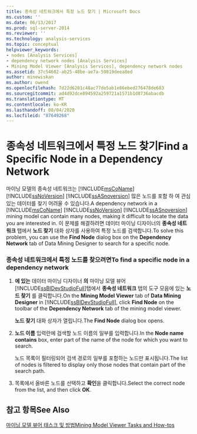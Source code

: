 ```yaml
---
title: 종속성 네트워크에서 특정 노드 찾기 | Microsoft Docs
ms.custom: ''
ms.date: 06/13/2017
ms.prod: sql-server-2014
ms.reviewer: ''
ms.technology: analysis-services
ms.topic: conceptual
helpviewer_keywords:
- nodes [Analysis Services]
- dependency network nodes [Analysis Services]
- Mining Model Viewer [Analysis Services], dependency network nodes
ms.assetid: 37c54602-ab25-48be-ae7a-59819deea8ed
author: minewiskan
ms.author: owend
ms.openlocfilehash: 7d22d6201c48ac77de5ab1e86ebed276478de683
ms.sourcegitcommit: ad4d92dce894592a259721a1571b1d8736abacdb
ms.translationtype: MT
ms.contentlocale: ko-KR
ms.lasthandoff: 08/04/2020
ms.locfileid: "87649268"
---
```

# <a name="find-a-specific-node-in-a-dependency-network"></a><span data-ttu-id="4a7cf-102">종속성 네트워크에서 특정 노드 찾기</span><span class="sxs-lookup"><span data-stu-id="4a7cf-102">Find a Specific Node in a Dependency Network</span></span>
  <span data-ttu-id="4a7cf-103">마이닝 모델의 종속성 네트워크는 [!INCLUDE[msCoName](../../includes/msconame-md.md)] [!INCLUDE[ssNoVersion](../../includes/ssnoversion-md.md)] [!INCLUDE[ssASnoversion](../../includes/ssasnoversion-md.md)] 많은 노드를 포함 하 여 관심 있는 데이터를 찾기 어려울 수 있습니다.</span><span class="sxs-lookup"><span data-stu-id="4a7cf-103">A dependency network in a [!INCLUDE[msCoName](../../includes/msconame-md.md)] [!INCLUDE[ssNoVersion](../../includes/ssnoversion-md.md)] [!INCLUDE[ssASnoversion](../../includes/ssasnoversion-md.md)] mining model can contain many nodes, making it difficult to locate the data you are interested in.</span></span> <span data-ttu-id="4a7cf-104">이 문제를 해결하려면 데이터 마이닝 디자이너의 **종속성 네트워크** 탭에서 **노드 찾기** 대화 상자를 사용하여 특정 노드를 검색합니다.</span><span class="sxs-lookup"><span data-stu-id="4a7cf-104">To solve this problem, you can use the **Find Node** dialog box on the **Dependency Network** tab of Data Mining Designer to search for a specific node.</span></span>  
  
### <a name="to-find-a-specific-node-in-a-dependency-network"></a><span data-ttu-id="4a7cf-105">종속성 네트워크에서 특정 노드를 찾으려면</span><span class="sxs-lookup"><span data-stu-id="4a7cf-105">To find a specific node in a dependency network</span></span>  
  
1.  <span data-ttu-id="4a7cf-106">**에 있는** 데이터 마이닝 디자이너 **의** 마이닝 모델 뷰어 [!INCLUDE[ssBIDevStudioFull](../../includes/ssbidevstudiofull-md.md)]탭에서 **종속성 네트워크** 탭의 도구 모음에 있는 **노드 찾기** 를 클릭합니다.</span><span class="sxs-lookup"><span data-stu-id="4a7cf-106">On the **Mining Model Viewer** tab of **Data Mining Designer** in [!INCLUDE[ssBIDevStudioFull](../../includes/ssbidevstudiofull-md.md)], click **Find Node** on the toolbar of the **Dependency Network** tab of the mining model viewer.</span></span>  
  
     <span data-ttu-id="4a7cf-107">**노드 찾기** 대화 상자가 열립니다.</span><span class="sxs-lookup"><span data-stu-id="4a7cf-107">The **Find Node** dialog box opens.</span></span>  
  
2.  <span data-ttu-id="4a7cf-108">**노드 이름** 입력란에 검색할 노드 이름의 일부를 입력합니다.</span><span class="sxs-lookup"><span data-stu-id="4a7cf-108">In the **Node name contains** box, enter part of the name of the node for which you want to search.</span></span>  
  
     <span data-ttu-id="4a7cf-109">노드 목록이 필터링되어 검색 경로의 일부를 포함하는 노드만 표시됩니다.</span><span class="sxs-lookup"><span data-stu-id="4a7cf-109">The list of nodes is filtered to display only those nodes that contain part of the search path.</span></span>  
  
3.  <span data-ttu-id="4a7cf-110">목록에서 올바른 노드를 선택하고 **확인**을 클릭합니다.</span><span class="sxs-lookup"><span data-stu-id="4a7cf-110">Select the correct node from the list, and then click **OK**.</span></span>  
  
## <a name="see-also"></a><span data-ttu-id="4a7cf-111">참고 항목</span><span class="sxs-lookup"><span data-stu-id="4a7cf-111">See Also</span></span>  
 [<span data-ttu-id="4a7cf-112">마이닝 모델 뷰어 태스크 및 방법</span><span class="sxs-lookup"><span data-stu-id="4a7cf-112">Mining Model Viewer Tasks and How-tos</span></span>](mining-model-viewer-tasks-and-how-tos.md)  
  
  
